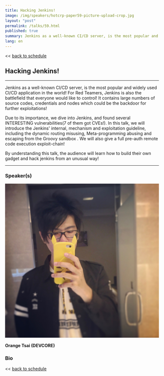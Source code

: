 ```yaml
---
title: Hacking Jenkins!
image: /img/speakers/hotcrp-paper59-picture-upload-crop.jpg
layout: "post"
permalink: /talks/59.html
published: true
summary: Jenkins as a well-known CI/CD server, is the most popular and widely used CI/CD application in th…
lang: en
---
```

<< [back to schedule](/schedule/)

## Hacking Jenkins!
---


Jenkins as a well-known CI/CD server, is the most popular and widely used CI/CD application in the world! For Red Teamers, Jenkins is also the battlefield that everyone would like to control! It contains large numbers of source codes, credentials and nodes which could be the backdoor for further exploitations!
  
Due to its importance, we dive into Jenkins, and found several INTERESTING vulnerabilities(7 of them got CVEs!). In this talk, we will introduce the Jenkins' internal, mechanism and exploitation guideline, including the dynamic routing misusing, Meta-programming abusing and escaping from the Groovy sandbox . We will also give a full pre-auth remote code execution exploit-chain!

By understanding this talk, the audience will learn how to build their own gadget and hack jenkins from an unusual way!

---
### Speaker(s)
![speaker](/img/speakers/hotcrp-paper59-picture-upload.jpg)

**Orange Tsai (DEVCORE)**

### Bio


<< [back to schedule](/schedule/)